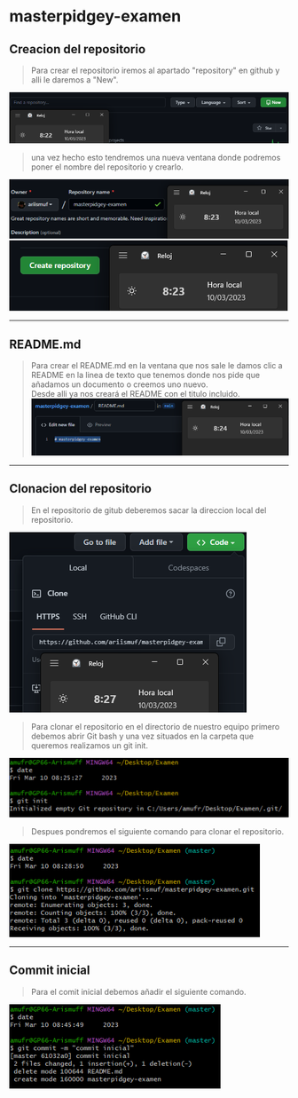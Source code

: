 # masterpidgey-examen

## Creacion del repositorio

>Para crear el repositorio iremos al apartado "repository" en github y alli le daremos a "New".

![image](img/1.png)  


> una vez hecho esto tendremos una nueva ventana donde podremos poner el nombre del repositorio y crearlo.

![image](img/2.png)
![image](img/3.png)
***

##  README.md
> Para crear el README.md en la ventana que nos sale le damos clic a README en la linea de texto que tenemos donde nos pide que añadamos un documento o creemos uno nuevo.  
Desde alli ya nos creará el README con el titulo incluido.
![image](img/4.png)
***

## Clonacion del repositorio
> En el repositorio de gitub deberemos sacar la direccion local del repositorio.

![image](img/5.png)



> Para clonar el repositorio en el directorio de nuestro equipo primero debemos abrir Git bash y una vez situados en la carpeta que queremos realizamos un git init.

![image](img/6.png)

> Despues pondremos el siguiente comando para clonar el repositorio.

![image](img/7.png)
***

## Commit inicial

> Para el comit inicial debemos añadir el siguiente comando.

![image](img/8.png)
